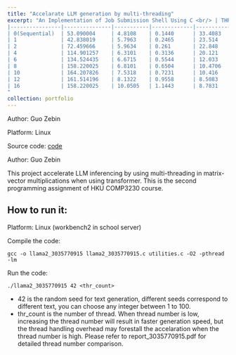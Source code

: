 ```yaml
---
title: "Accelarate LLM generation by multi-threading"
excerpt: "An Implementation of Job Submission Shell Using C <br/> | THREAD NUMBERS | SPEED (TOK/S) | USER TIME | SYSTEM TIME | USE TIME/SYSTEM TIME |
|----------------|---------------|-----------|-------------|----------------------|
| 0(Sequential)  | 53.090004     | 4.8108    | 0.1440      | 33.4083              |
| 1              | 42.838019     | 5.7963    | 0.2465      | 23.514               |
| 2              | 72.459666     | 5.9634    | 0.261       | 22.848               |
| 4              | 114.901257    | 6.3101    | 0.3136      | 20.121               |
| 6              | 134.524435    | 6.6715    | 0.5544      | 12.033               |
| 8              | 158.220025    | 6.8101    | 0.6504      | 10.4706              |
| 10             | 164.207826    | 7.5318    | 0.7231      | 10.416               |
| 12             | 161.514196    | 8.1322    | 0.9558      | 8.5083               |
| 16             | 158.220025    | 10.0505   | 1.1443      | 8.7831               |
"
collection: portfolio
---
```

Author: Guo Zebin

Platform: Linux

Source code: [code](https://github.com/SILENT-GUO/LLM-Accelaration-by-Multithreading)

Author: Guo Zebin

This project accelerate LLM inferencing by using multi-threading in matrix-vector multiplications when using transformer.
This is the second programming assignment of HKU COMP3230 course.

## How to run it:
Platform: Linux (workbench2 in school server)

Compile the code: 
```
gcc -o llama2_3035770915 llama2_3035770915.c utilities.c -O2 -pthread -lm
```
Run the code:
```
./llama2_3035770915 42 <thr_count>
```
+ 42 is the random seed for text generation, different seeds correspond to different text, you can choose any integer between 1 to 100.
+ thr_count is the number of thread. When thread number is low, increasing the thread number will result in faster generation speed, but the thread handling overhead may forestall the accelaration when the thread number is high. Please refer to report_3035770915.pdf for detailed thread number comparison.









